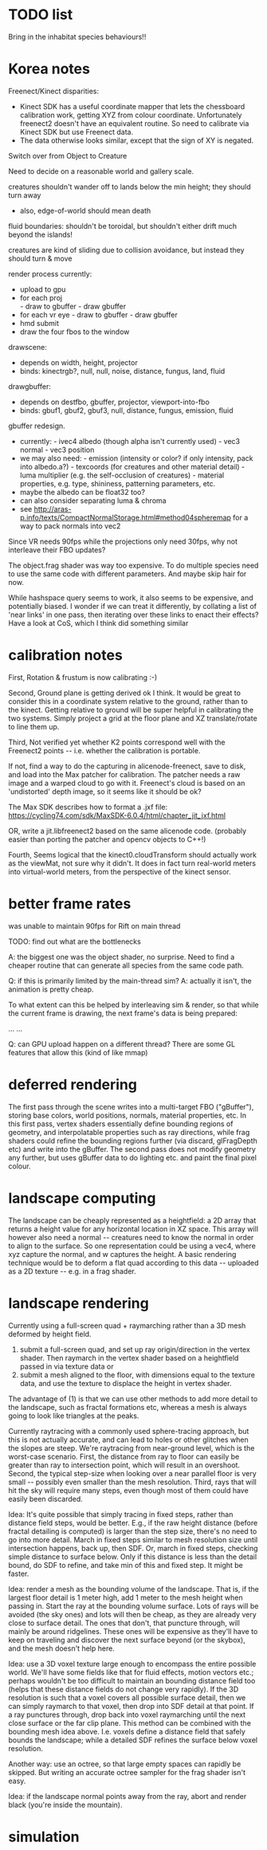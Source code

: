 # TODO list

Bring in the inhabitat species behaviours!!

# Korea notes

Freenect/Kinect disparities:
- Kinect SDK has a useful coordinate mapper that lets the chessboard calibration work, getting XYZ from colour coordinate. Unfortunately freenect2 doesn't have an equivalent routine. So need to calibrate via Kinect SDK but use Freenect data.
- The data otherwise looks similar, except that the sign of XY is negated. 

Switch over from Object to Creature

Need to decide on a reasonable world and gallery scale. 

creatures shouldn't wander off to lands below the min height; they should turn away
- also, edge-of-world should mean death

fluid boundaries: shouldn't be toroidal, but shouldn't either drift much beyond the islands! 

creatures are kind of sliding due to collision avoidance, but instead they should turn & move

render process currently:
- upload to gpu
- for each proj   
      - draw to gbuffer
      - draw gbuffer
- for each vr eye
      - draw to gbuffer
      - draw gbuffer
- hmd submit
- draw the four fbos to the window

drawscene:
- depends on width, height, projector
- binds: kinectrgb?, null, null, noise, distance, fungus, land, fluid 
      
drawgbuffer:
- depends on destfbo, gbuffer, projector, viewport-into-fbo
- binds: gbuf1, gbuf2, gbuf3, null, distance, fungus, emission, fluid


gbuffer redesign. 
- currently:
      - ivec4 albedo (though alpha isn't currently used)
      - vec3 normal
      - vec3 position
- we may also need:
      - emission (intensity or color? if only intensity, pack into albedo.a?)
      - texcoords (for creatures and other material detail)
      - luma multiplier (e.g. the self-occlusion of creatures)
      - material properties, e.g. type, shininess, patterning parameters, etc.
- maybe the albedo can be float32 too? 
- can also consider separating luma & chroma
- see http://aras-p.info/texts/CompactNormalStorage.html#method04spheremap for a way to pack normals into vec2


Since VR needs 90fps while the projections only need 30fps, why not interleave their FBO updates?

The object.frag shader was way too expensive. To do multiple species need to use the same code with different parameters. And maybe skip hair for now.


While hashspace query seems to work, it also seems to be expensive, and potentially biased. 
I wonder if we can treat it differently, by collating a list of 'near links' in one pass, then iterating over these links to enact their effects?
Have a look at CoS, which I think did something similar



# calibration notes


First, 
Rotation & frustum is now calibrating :-)


Second,
Ground plane is getting derived ok I think. 
It would be great to consider this in a coordinate system relative to the ground, rather than to the kinect. 
Getting relative to ground will be super helpful in calibrating the two systems. Simply project a grid at the floor plane and XZ translate/rotate to line them up. 


Third,
Not verified yet whether K2 points correspond well with the Freenect2 points -- i.e. whether the calibration is portable. 
 
If not, find a way to do the capturing in alicenode-freenect, save to disk, and load into the Max patcher for calibration.  The patcher needs a raw image and a warped cloud to go with it. Freenect's cloud is based on an 'undistorted' depth image, so it seems like it should be ok? 

The Max SDK describes how to format a .jxf file:
https://cycling74.com/sdk/MaxSDK-6.0.4/html/chapter_jit_jxf.html

OR, write a jit.libfreenect2 based on the same alicenode code. 
(probably easier than porting the patcher and opencv objects to C++!)

Fourth,
Seems logical that the kinect0.cloudTransform should actually work as the viewMat, not sure why it didn't. It does in fact turn real-world meters into virtual-world meters, from the perspective of the kinect sensor. 

# better frame rates

was unable to maintain 90fps for Rift on main thread

TODO: find out what are the bottlenecks

A: the biggest one was the object shader, no surprise. Need to find a cheaper routine that can generate all species from the same code path.

Q: if this is primarily limited by the main-thread sim?
A: actually it isn't, the animation is pretty cheap.


To what extent can this be helped by interleaving sim & render, so that while the current frame is drawing, the next frame's data is being prepared:

<sim0><sim1><sim2>...
      <ren0><ren1><ren2>...

Q: can GPU upload happen on a different thread? There are some GL features that allow this (kind of like mmap)




# deferred rendering

The first pass through the scene writes into a multi-target FBO ("gBuffer"), storing base colors, world positions, normals, material properties, etc. In this first pass, vertex shaders essentially define bounding regions of geometry, and interpolatable properties such as ray directions, while frag shaders could refine the bounding regions further (via discard, glFragDepth etc) and write into the gBuffer. 
The second pass does not modify geometry any further, but uses gBuffer data to do lighting etc. and paint the final pixel colour.


# landscape computing

The landscape can be cheaply represented as a heightfield: a 2D array that returns a height value for any horizontal location in XZ space. 
This array will however also need a normal -- creatures need to know the normal in order to align to the surface. 
So one representation could be using a vec4, where xyz capture the normal, and w captures the height.
A basic rendering technique would be to deform a flat quad according to this data -- uploaded as a 2D texture -- e.g. in a frag shader.

# landscape rendering

Currently using a full-screen quad + raymarching rather than a 3D mesh deformed by height field. 

1. submit a full-screen quad, and set up ray origin/direction in the vertex shader. Then raymarch in the vertex shader based on a heightfield passed in via texture data 
or 
2. submit a mesh aligned to the floor, with dimensions equal to the texture data, and use the texture to displace the height in vertex shader.

The advantage of (1) is that we can use other methods to add more detail to the landscape, such as fractal formations etc, whereas a mesh is always going to look like triangles at the peaks. 

Currently raytracing with a commonly used sphere-tracing approach, but this is not actually accurate, and can lead to holes or other glitches when the slopes are steep. We're raytracing from near-ground level, which is the worst-case scenario.  First, the distance from ray to floor can easily be greater than ray to intersection point, which will result in an overshoot. Second, the typical step-size when looking over a near parallel floor is very small -- possibly even smaller than the mesh resolution. Third, rays that will hit the sky will require many steps, even though most of them could have easily been discarded. 

Idea: It's quite possible that simply tracing in fixed steps, rather than distance field steps, would be better. E.g., if the raw height distance (before fractal detailing is computed) is larger than the step size, there's no need to go into more detail. March in fixed steps similar to mesh resolution size until intersection happens, back up, then SDF. Or, march in fixed steps, checking simple distance to surface below. Only if this distance is less than the detail bound, do SDF to refine, and take min of this and fixed step. It might be faster. 

Idea: render a mesh as the bounding volume of the landscape. That is, if the largest floor detail is 1 meter high, add 1 meter to the mesh height when passing in. Start the ray at the bounding volume surface. Lots of rays will be avoided (the sky ones) and lots will then be cheap, as they are already very close to surface detail. The ones that don't, that puncture through, will mainly be around ridgelines. These ones will be expensive as they'll have to keep on traveling and discover the next surface beyond (or the skybox), and the mesh doesn't help here. 

Idea: use a 3D voxel texture large enough to encompass the entire possible world. We'll have some fields like that for fluid effects, motion vectors etc.; perhaps wouldn't be too difficult to maintain an bounding distance field too (helps that these distance fields do not change very rapidly). If the 3D resolution is such that a voxel covers all possible surface detail, then we can simply raymarch to that voxel, then drop into SDF detail at that point. If a ray punctures through, drop back into voxel raymarching until the next close surface or the far clip plane.  This method can be combined with the bounding mesh idea above. I.e. voxels define a distance field that safely bounds the landscape; while a detailed SDF refines the surface below voxel resolution.

Another way: use an octree, so that large empty spaces can rapidly be skipped. But writing an accurate octree sampler for the frag shader isn't easy.

Idea: if the landscape normal points away from the ray, abort and render black (you're inside the mountain). 

# simulation

